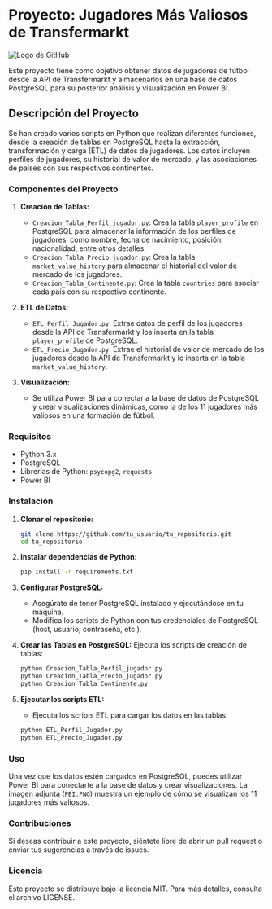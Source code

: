 
# Proyecto: Jugadores Más Valiosos de Transfermarkt
![Logo de GitHub](https://github.githubassets.com/images/modules/logos_page/GitHub-Mark.png)

Este proyecto tiene como objetivo obtener datos de jugadores de fútbol desde la API de Transfermarkt y almacenarlos en una base de datos PostgreSQL para su posterior análisis y visualización en Power BI.

## Descripción del Proyecto

Se han creado varios scripts en Python que realizan diferentes funciones, desde la creación de tablas en PostgreSQL hasta la extracción, transformación y carga (ETL) de datos de jugadores. Los datos incluyen perfiles de jugadores, su historial de valor de mercado, y las asociaciones de países con sus respectivos continentes.

### Componentes del Proyecto

1. **Creación de Tablas:**
   - `Creacion_Tabla_Perfil_jugador.py`: Crea la tabla `player_profile` en PostgreSQL para almacenar la información de los perfiles de jugadores, como nombre, fecha de nacimiento, posición, nacionalidad, entre otros detalles.
   - `Creacion_Tabla_Precio_jugador.py`: Crea la tabla `market_value_history` para almacenar el historial del valor de mercado de los jugadores.
   - `Creacion_Tabla_Continente.py`: Crea la tabla `countries` para asociar cada país con su respectivo continente.

2. **ETL de Datos:**
   - `ETL_Perfil_Jugador.py`: Extrae datos de perfil de los jugadores desde la API de Transfermarkt y los inserta en la tabla `player_profile` de PostgreSQL.
   - `ETL_Precio_Jugador.py`: Extrae el historial de valor de mercado de los jugadores desde la API de Transfermarkt y lo inserta en la tabla `market_value_history`.

3. **Visualización:**
   - Se utiliza Power BI para conectar a la base de datos de PostgreSQL y crear visualizaciones dinámicas, como la de los 11 jugadores más valiosos en una formación de fútbol.

### Requisitos

- Python 3.x
- PostgreSQL
- Librerías de Python: `psycopg2`, `requests`
- Power BI

### Instalación

1. **Clonar el repositorio:**
   ```bash
   git clone https://github.com/tu_usuario/tu_repositorio.git
   cd tu_repositorio
   ```

2. **Instalar dependencias de Python:**
   ```bash
   pip install -r requirements.txt
   ```

3. **Configurar PostgreSQL:**
   - Asegúrate de tener PostgreSQL instalado y ejecutándose en tu máquina.
   - Modifica los scripts de Python con tus credenciales de PostgreSQL (host, usuario, contraseña, etc.).

4. **Crear las Tablas en PostgreSQL:**
   Ejecuta los scripts de creación de tablas:
   ```bash
   python Creacion_Tabla_Perfil_jugador.py
   python Creacion_Tabla_Precio_jugador.py
   python Creacion_Tabla_Continente.py
   ```

5. **Ejecutar los scripts ETL:**
   - Ejecuta los scripts ETL para cargar los datos en las tablas:
   ```bash
   python ETL_Perfil_Jugador.py
   python ETL_Precio_Jugador.py
   ```

### Uso

Una vez que los datos estén cargados en PostgreSQL, puedes utilizar Power BI para conectarte a la base de datos y crear visualizaciones. La imagen adjunta (`PBI.PNG`) muestra un ejemplo de cómo se visualizan los 11 jugadores más valiosos.

### Contribuciones

Si deseas contribuir a este proyecto, siéntete libre de abrir un pull request o enviar tus sugerencias a través de issues.

### Licencia

Este proyecto se distribuye bajo la licencia MIT. Para más detalles, consulta el archivo LICENSE.
